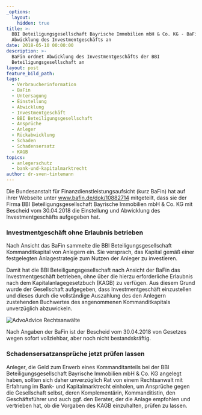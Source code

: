 ```yaml
---
_options:
  layout:
    hidden: true
title: >-
  BBI Beteiligungsgesellschaft Bayrische Immobilien mbH & Co. KG - BaFin ordnet
  Abwicklung des Investmentgeschäfts an
date: 2018-05-10 00:00:00
description: >-
  BaFin ordnet Abwicklung des Investmentgeschäfts der BBI
  Beteiligungsgesellschaft an
layout: post
feature_bild_path:
tags:
  - Verbraucherinformation
  - BaFin
  - Untersagung
  - Einstellung
  - Abwicklung
  - Investmentgeschäft
  - BBI Beteiligungsgesellschaft
  - Ansprüche
  - Anleger
  - Rückabwicklung
  - Schaden
  - Schadensersatz
  - KAGB
topics:
  - anlegerschutz
  - bank-und-kapitalmarktrecht
author: dr-sven-tintemann
---
```


Die Bundesanstalt f&uuml;r Finanzdienstleistungsaufsicht (kurz BaFin) hat auf ihrer Webseite unter www.bafin.de/dok/10882714 mitgeteilt, dass sie der Firma BBI Beteiligungsgesellschaft Bayrische Immobilien mbH & Co. KG mit Bescheid vom 30.04.2018 die Einstellung und Abwicklung des Investmentgesch&auml;fts aufgegeben hat.

### Investmentgesch&auml;ft ohne Erlaubnis betrieben

Nach Ansicht das BaFin sammelte die BBI Beteiligungsgesellschaft Kommanditkapital von Anlegern ein. Sie versprach, das Kapital gem&auml;&szlig; einer festgelegten Anlagestrategie zum Nutzen der Anleger zu investieren.

Damit hat die BBI Beteiligungsgesellschaft nach Ansicht der BaFin das Investmentgesch&auml;ft betrieben, ohne &uuml;ber die hierzu erforderliche Erlaubnis nach dem Kapitalanlagegesetzbuch (KAGB) zu verf&uuml;gen. Aus diesem Grund wurde der Gesellschaft aufgegeben, dass Investmentgesch&auml;ft einzustellen und dieses durch die vollst&auml;ndige Auszahlung des den Anlegern zustehenden Buchwertes des angenommenen Kommanditkapitals unverz&uuml;glich abzuwickeln.

![AdvoAdvice Rechtsanwälte](/uploads/advoadvice-02-42-von-49.jpg "AdvoAdvice Rechtsanwälte")

Nach Angaben der BaFin ist der Bescheid vom 30.04.2018 von Gesetzes wegen sofort vollziehbar, aber noch nicht bestandskr&auml;ftig.

### Schadensersatzanspr&uuml;che jetzt pr&uuml;fen lassen

Anleger, die Geld zum Erwerb eines Kommanditanteils bei der BBI Beteiligungsgesellschaft Bayrische Immobilien mbH & Co. KG angelegt haben, sollten sich daher unverz&uuml;glich Rat von einem Rechtsanwalt mit Erfahrung im Bank- und Kapitalmarktrecht einholen, um Anspr&uuml;che gegen die Gesellschaft selbst, deren Komplement&auml;rin, Kommanditistin, den Gesch&auml;ftsf&uuml;hrer und auch ggf. den Berater, der die Anlage empfohlen und vertrieben hat, ob die Vorgaben des KAGB einzuhalten, pr&uuml;fen zu lassen.